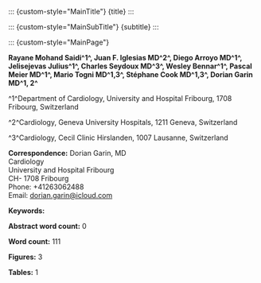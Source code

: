 ::: {custom-style="MainTitle"}
{title}
:::

::: {custom-style="MainSubTitle"}
{subtitle}
:::

::: {custom-style="MainPage"}

**Rayane Mohand Saidi^1^,
Juan F. Iglesias MD^2^, 
Diego Arroyo MD^1^,
Jelisejevas Julius^1^,
Charles Seydoux MD^3^, 
Wesley Bennar^1^,
Pascal Meier MD^1^, 
Mario Togni MD^1,3^, 
Stéphane Cook MD^1,3^, 
Dorian Garin MD^1, 2^**

^1^Department of Cardiology, University and Hospital Fribourg, 1708 Fribourg, Switzerland  

^2^Cardiology, Geneva University Hospitals, 1211 Geneva, Switzerland

^3^Cardiology, Cecil Clinic Hirslanden, 1007 Lausanne, Switzerland

**Correspondence:**
Dorian Garin, MD  
Cardiology  
University and Hospital Fribourg  
CH- 1708 Fribourg  
Phone: +41263062488  
Email: dorian.garin@icloud.com

**Keywords:** 



















































































**Abstract word count:** 0

**Word count:** 111

**Figures:** 3

**Tables:** 1